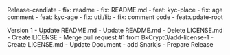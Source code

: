Release-candiate
    - fix: readme
    - fix: README.md
    - feat: kyc-place
    - fix: age comment
    - feat: kyc-age
    - fix: util/lib
    - fix: comment code
    - feat:update-root

Version 1
    - Update README.md
    - Update README.md
    - Delete LICENSE.md
    - Create LICENSE
    - Merge pull request #1 from BkCrypt0/add-license-1
    - Create LICENSE.md
    - Update Document
    - add Snarkjs
    - Prepare Release

